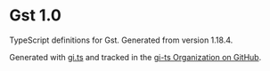 # Gst 1.0

TypeScript definitions for Gst. Generated from version 1.18.4.

Generated with [gi.ts](https://gitlab.gnome.org/ewlsh/gi.ts) and tracked in the [gi-ts Organization on GitHub](https://github.com/gi-ts).
